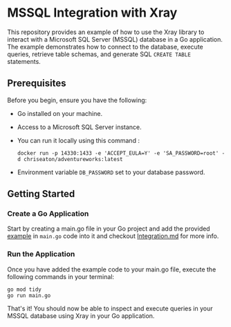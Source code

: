 # MSSQL Integration with Xray

This repository provides an example of how to use the Xray library to interact with a Microsoft SQL Server (MSSQL) database in a Go application. The example demonstrates how to connect to the database, execute queries, retrieve table schemas, and generate SQL `CREATE TABLE` statements.

## Prerequisites

Before you begin, ensure you have the following:

- Go installed on your machine.
- Access to a Microsoft SQL Server instance.
- You can run it locally using this command :

    ```
    docker run -p 14330:1433 -e 'ACCEPT_EULA=Y' -e 'SA_PASSWORD=root' -d chriseaton/adventureworks:latest
    ```
- Environment variable `DB_PASSWORD` set to your database password.

## Getting Started

### Create a Go Application

Start by creating a main.go file in your Go project and add the provided [example](https://github.com/thesaas-company/xray/tree/main/example/mssql.main.go) in `main.go` code into it and checkout [Integration.md](https://github.com/thesaas-company/xray/tree/main/example/mssql/integration.md) for more info.

### Run the Application

Once you have added the example code to your main.go file, execute the following commands in your terminal:

```
go mod tidy
go run main.go
```
That's it! You should now be able to inspect and execute queries in your MSSQL database using Xray in your Go application.